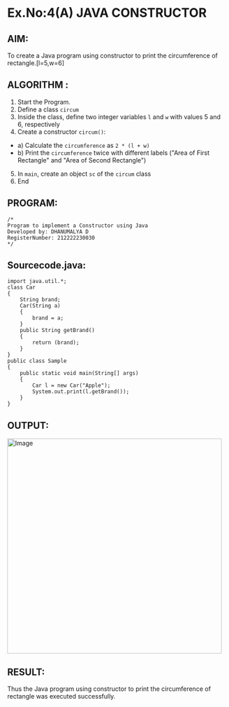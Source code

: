 # Ex.No:4(A)  JAVA CONSTRUCTOR
## AIM:
To create a Java program using constructor to print the circumference of rectangle.[l=5,w=6]

## ALGORITHM :
1. Start the Program.
2.	Define a class `circum`
3.	Inside the class, define two integer variables `l` and `w` with values 5 and 6, respectively
4.	Create a constructor `circum()`:
-	a) Calculate the `circumference` as `2 * (l + w)`
-	b) Print the `circumference` twice with different labels ("Area of First Rectangle" and "Area of Second Rectangle")
5.	In `main`, create an object `sc` of the `circum` class
6.	End
## PROGRAM:
 ```
/*
Program to implement a Constructor using Java
Developed by: DHANUMALYA D
RegisterNumber: 212222230030
*/
```

## Sourcecode.java:
```
import java.util.*;
class Car 
{
	String brand;
    Car(String a)
    {
        brand = a;
	}
	public String getBrand() 
	{
	    return (brand);
	}
}
public class Sample 
{
	public static void main(String[] args) 
	{
        Car l = new Car("Apple");
        System.out.print(l.getBrand());
	}
}

```


## OUTPUT:

<img width="491" alt="Image" src="https://github.com/user-attachments/assets/51c5ce08-5f9a-414d-879b-d7223ac041bd" />

## RESULT:
Thus the Java program using constructor to print the circumference of rectangle was executed successfully.
